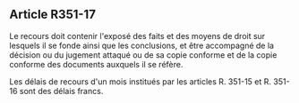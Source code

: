 ## Article R351-17

Le recours doit contenir l'exposé des faits et des moyens de droit sur lesquels il se fonde ainsi que les
conclusions, et être accompagné de la décision ou du jugement attaqué ou de sa copie conforme et de la
copie conforme des documents auxquels il se réfère.

Les délais de recours d'un mois institués par les articles R. 351-15 et R. 351-16 sont des délais francs.

